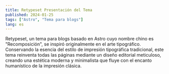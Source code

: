 ```yaml
---
title: Retypeset Presentación del Tema
published: 2024-01-25
tags: ["Astro", "Tema para blogs"]
lang: es
---
```


Retypeset, un tema para blogs basado en Astro cuyo nombre chino es "Recomposición", se inspiró originalmente en el arte tipográfico. Conservando la esencia del estilo de impresión tipográfica tradicional, este tema reinventa todas las páginas mediante un diseño editorial meticuloso, creando una estética moderna y minimalista que fluye con el encanto humanístico de la impresión clásica.

